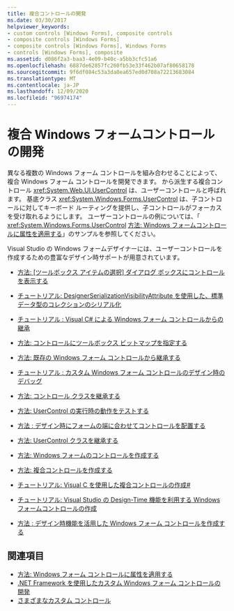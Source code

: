 ```yaml
---
title: 複合コントロールの開発
ms.date: 03/30/2017
helpviewer_keywords:
- custom controls [Windows Forms], composite controls
- composite controls [Windows Forms]
- composite controls [Windows Forms], Windows Forms
- controls [Windows Forms], composite
ms.assetid: d086f2a3-baa3-4e09-b40c-a5bb3cfc51a6
ms.openlocfilehash: 6887de62857fc260fb53e33f462b07af80658178
ms.sourcegitcommit: 9f6df084c53a3da0ea657ed0d708a72213683084
ms.translationtype: MT
ms.contentlocale: ja-JP
ms.lasthandoff: 12/09/2020
ms.locfileid: "96974174"
---
```

# <a name="develop-a-composite-windows-forms-control"></a>複合 Windows フォームコントロールの開発

異なる複数の Windows フォーム コントロールを組み合わせることによって、複合 Windows フォーム コントロールを開発できます。 から派生する複合コントロール <xref:System.Web.UI.UserControl> は、ユーザーコントロールと呼ばれます。 基底クラス <xref:System.Windows.Forms.UserControl> は、子コントロールに対してキーボード ルーティングを提供し、子コントロールがフォーカスを受け取れるようにします。 ユーザーコントロールの例については、「 <xref:System.Windows.Forms.UserControl> [方法: Windows フォームコントロールに属性を適用する](how-to-apply-attributes-in-windows-forms-controls.md)」のサンプルを参照してください。

Visual Studio の Windows フォームデザイナーには、ユーザーコントロールを作成するための豊富なデザイン時サポートが用意されています。

- [方法: [ツールボックス アイテムの選択] ダイアログ ボックスにコントロールを表示する](how-to-display-a-control-in-the-choose-toolbox-items-dialog-box.md)

- [チュートリアル: DesignerSerializationVisibilityAttribute を使用した、標準データ型のコレクションのシリアル化](serializing-collections-designerserializationvisibilityattribute.md)

- [チュートリアル : Visual C# による Windows フォーム コントロールからの継承](walkthrough-inheriting-from-a-windows-forms-control-with-visual-csharp.md)

- [方法: コントロールにツールボックス ビットマップを指定する](how-to-provide-a-toolbox-bitmap-for-a-control.md)

- [方法: 既存の Windows フォーム コントロールから継承する](how-to-inherit-from-existing-windows-forms-controls.md)

- [チュートリアル : カスタム Windows フォーム コントロールのデザイン時のデバッグ](walkthrough-debugging-custom-windows-forms-controls-at-design-time.md)

- [方法: コントロール クラスを継承する](how-to-inherit-from-the-control-class.md)

- [方法: UserControl の実行時の動作をテストする](how-to-test-the-run-time-behavior-of-a-usercontrol.md)

- [方法 : デザイン時にフォームの端に合わせてコントロールを配置する](how-to-align-a-control-to-the-edges-of-forms-at-design-time.md)

- [方法: UserControl クラスを継承する](how-to-inherit-from-the-usercontrol-class.md)

- [方法: Windows フォームのコントロールを作成する](how-to-author-controls-for-windows-forms.md)

- [方法: 複合コントロールを作成する](how-to-author-composite-controls.md)

- [チュートリアル: Visual C を使用した複合コントロールの作成#](walkthrough-authoring-a-composite-control-with-visual-csharp.md)

- [チュートリアル: Visual Studio の Design-Time 機能を利用する Windows フォームコントロールの作成](creating-a-wf-control-design-time-features.md)

- [方法 : デザイン時機能を活用した Windows フォーム コントロールを作成する](/previous-versions/visualstudio/visual-studio-2013/307hck25(v=vs.120))

## <a name="see-also"></a>関連項目

- [方法: Windows フォーム コントロールに属性を適用する](how-to-apply-attributes-in-windows-forms-controls.md)
- [.NET Framework を使用したカスタム Windows フォーム コントロールの開発](developing-custom-windows-forms-controls.md)
- [さまざまなカスタム コントロール](varieties-of-custom-controls.md)
